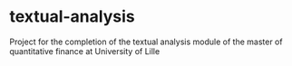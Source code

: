 # textual-analysis
Project for the completion of the textual analysis module of the master of quantitative finance at University of Lille
